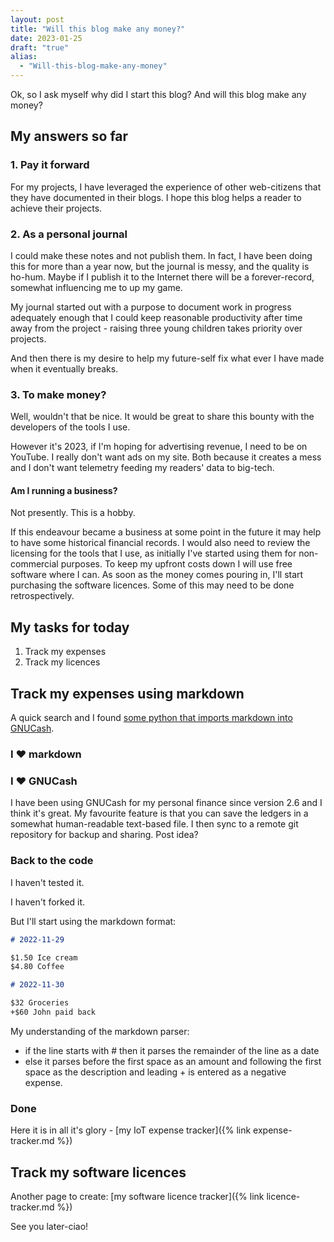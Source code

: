 ```yaml
---
layout: post
title: "Will this blog make any money?"
date: 2023-01-25
draft: "true"
alias:
  - "Will-this-blog-make-any-money"
---
```


Ok, so I ask myself why did I start this blog? And will this blog make any money?

## My answers so far

### 1. Pay it forward

For my projects, I have leveraged the experience of other web-citizens that they have documented in their blogs. I hope this blog helps a reader to achieve their projects.

### 2. As a personal journal

I could make these notes and not publish them. In fact, I have been doing this for more than a year now, but the journal is messy, and the quality is ho-hum. Maybe if I publish it to the Internet there will be a forever-record, somewhat influencing me to up my game. 

My journal started out with a purpose to document work in progress adequately enough that I could keep reasonable productivity after time away from the project - raising three young children takes priority over projects.

And then there is my desire to help my future-self fix what ever I have made when it eventually breaks.

### 3. To make money?

Well, wouldn't that be nice. It would be great to share this bounty with the developers of the tools I use.

However it's 2023, if I'm hoping for advertising revenue, I need to be on YouTube. I really don't want ads on my site. Both because it creates a mess and I don't want telemetry feeding my readers' data to big-tech.

#### Am I running a business?

Not presently. This is a hobby.

If this endeavour became a business at some point in the future it may help to have some historical financial records. I would also need to review the licensing for the tools that I use, as initially I've started using them for non-commercial purposes. To keep my upfront costs down I will use free software where I can. As soon as the money comes pouring in, I'll start purchasing the software licences. Some of this may need to be done retrospectively.

## My tasks for today

1. Track my expenses
2. Track my licences

## Track my expenses using markdown

A quick search and I found [some python that imports markdown into GNUCash](https://codeberg.org/hjacobs/gnucash-markdown-import).

### I ♥ markdown

### I ♥ GNUCash

I have been using GNUCash for my personal finance since version 2.6 and I think it's great. My favourite feature is that you can save the ledgers in a somewhat human-readable text-based file. I then sync to a remote git repository for backup and sharing. Post idea?

### Back to the code

I haven't tested it.

I haven't forked it.

But I'll start using the markdown format:

```md
# 2022-11-29

$1.50 Ice cream
$4.80 Coffee

# 2022-11-30

$32 Groceries
+$60 John paid back
```

My understanding of the markdown parser:

- if the line starts with # then it parses the remainder of the line as a date
- else it parses before the first space as an amount and following the first space as the description and leading + is entered as a negative expense.

### Done

Here it is in all it's glory - [my IoT expense tracker]({% link expense-tracker.md %})

## Track my software licences

Another page to create: [my software licence tracker]({% link licence-tracker.md %})

See you later-ciao!
